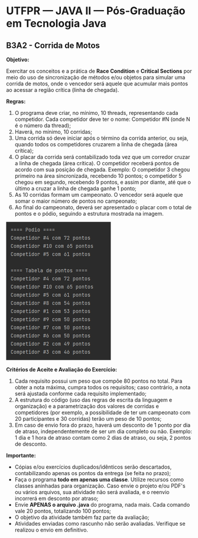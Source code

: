 # UTFPR — JAVA II — Pós-Graduação em Tecnologia Java

## B3A2 - Corrida de Motos

**Objetivo:**

Exercitar os conceitos e a prática de **Race Condition** e **Critical Sections** por meio do uso de sincronização de métodos e/ou objetos para simular uma corrida de motos, onde o vencedor será aquele que acumular mais pontos ao acessar a região crítica (linha de chegada).

**Regras:**
1. O programa deve criar, no mínimo, 10 threads, representando cada competidor. Cada competidor deve ter o nome: Competidor #N (onde N é o número da thread);
2. Haverá, no mínimo, 10 corridas;
3. Uma corrida só deve iniciar após o término da corrida anterior, ou seja, quando todos os competidores cruzarem a linha de chegada (área crítica);
4. O placar da corrida será contabilizado toda vez que um corredor cruzar a linha de chegada (área crítica). O competidor receberá pontos de acordo com sua posição de chegada. Exemplo: O competidor 3 chegou primeiro na área sincronizada, recebendo 10 pontos; o competidor 5 chegou em segundo, recebendo 9 pontos, e assim por diante, até que o último a cruzar a linha de chegada ganhe 1 ponto;
5. As 10 corridas formam um campeonato. O vencedor será aquele que somar o maior número de pontos no campeonato;
6. Ao final do campeonato, deverá ser apresentado o placar com o total de pontos e o pódio, seguindo a estrutura mostrada na imagem.

![B3A2 - Corrida de Motos](/CETEJ32_-_Linguagem_de_Programacao_Java_II_-_JAVA_XXX_(2024_01)/Images/B3A2_-_Corrida_de_Motos.png) 

**Critérios de Aceite e Avaliação do Exercício:**
1. Cada requisito possui um peso que compõe 80 pontos no total. Para obter a nota máxima, cumpra todos os requisitos; caso contrário, a nota será ajustada conforme cada requisito implementado;
2. A estrutura do código (uso das regras de escrita da linguagem e organização) e a parametrização dos valores de corridas e competidores (por exemplo, a possibilidade de ter um campeonato com 20 participantes e 30 corridas) terão um peso de 10 pontos;
3. Em caso de envio fora do prazo, haverá um desconto de 1 ponto por dia de atraso, independentemente de ser um dia completo ou não. Exemplo: 1 dia e 1 hora de atraso contam como 2 dias de atraso, ou seja, 2 pontos de desconto.

**Importante:**
- Cópias e/ou exercícios duplicados/idênticos serão descartados, contabilizando apenas os pontos da entrega (se feita no prazo);
- Faça o programa **todo em apenas uma classe**. Utilize recursos como classes aninhadas para organização. Caso envie o projeto e/ou PDF's ou vários arquivos, sua atividade não será avaliada, e o reenvio incorrerá em desconto por atraso;
- Envie **APENAS o arquivo .java** do programa, nada mais. Cada comando vale 20 pontos, totalizando 100 pontos;
- O objetivo da atividade também faz parte da avaliação;
- Atividades enviadas como rascunho não serão avaliadas. Verifique se realizou o envio em definitivo.

